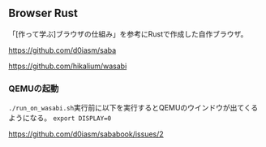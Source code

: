 ## Browser Rust
「[作って学ぶ]ブラウザの仕組み」を参考にRustで作成した自作ブラウザ。

https://github.com/d0iasm/saba

https://github.com/hikalium/wasabi

### QEMUの起動
`./run_on_wasabi.sh`実行前に以下を実行するとQEMUのウインドウが出てくるようになる。
`export DISPLAY=0`

https://github.com/d0iasm/sababook/issues/2